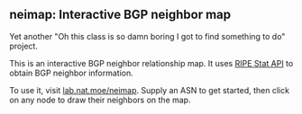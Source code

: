 neimap: Interactive BGP neighbor map
---

Yet another "Oh this class is so damn boring I got to find something to do" project.

This is an interactive BGP neighbor relationship map. It uses [RIPE Stat API](https://stat.ripe.net/docs/data_api) to obtain BGP neighbor information. 

To use it, visit [lab.nat.moe/neimap](http://lab.nat.moe/neimap). Supply an ASN to get started, then click on any node to draw their neighbors on the map.

